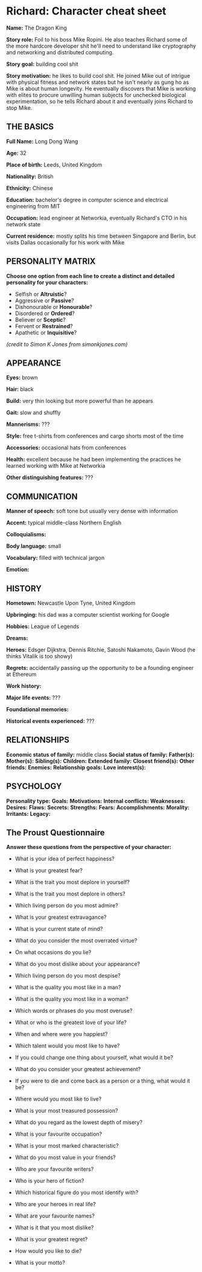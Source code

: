# Richard: Character cheat sheet
**Name:** The Dragon King

**Story role:** Foil to his boss Mike Ropini. He also teaches Richard some of the more hardcore developer shit he'll need to understand like cryptography and networking and distributed computing.

**Story goal:** building cool shit

**Story motivation:** he likes to build cool shit. He joined Mike out of intrigue with physical fitness and network states but he isn't nearly as gung ho as Mike is about human longevity. He eventually discovers that Mike is working with elites to procure unwilling human subjects for unchecked biological experimentation, so he tells Richard about it and eventually joins Richard to stop Mike.

## THE BASICS
**Full Name:** Long Dong Wang

**Age:** 32

**Place of birth:** Leeds, United Kingdom

**Nationality:** British

**Ethnicity:** Chinese

**Education:** bachelor's degree in computer science and electrical engineering from MIT

**Occupation:** lead engineer at Networkia, eventually Richard's CTO in his network state

**Current residence:** mostly splits his time between Singapore and Berlin, but visits Dallas occasionally for his work with Mike

## PERSONALITY MATRIX
**Choose one option from each line to create a distinct and detailed personality for your characters:**

* Selfish or **Altruistic**?
* Aggressive or **Passive**?
* Dishonourable or **Honourable**?
* Disordered or **Ordered**?
* Believer or **Sceptic**?
* Fervent or **Restrained**?
* Apathetic or **Inquisitive**?

*(credit to Simon K Jones from simonkjones.com)*

## APPEARANCE
**Eyes:** brown

**Hair:** black

**Build:** very thin looking but more powerful than he appears

**Gait:** slow and shuffly

**Mannerisms:** ???

**Style:** free t-shirts from conferences and cargo shorts most of the time

**Accessories:** occasional hats from conferences

**Health:** excellent because he had been implementing the practices he learned working with Mike at Networkia

**Other distinguishing features:** ???

## COMMUNICATION
**Manner of speech:** soft tone but usually very dense with information

**Accent:** typical middle-class Northern English

**Colloquialisms:** 

**Body language:** small

**Vocabulary:** filled with technical jargon

**Emotion:** 

## HISTORY
**Hometown:** Newcastle Upon Tyne, United Kingdom

**Upbringing:** his dad was a computer scientist working for Google

**Hobbies:** League of Legends

**Dreams:** 

**Heroes:** Edsger Dijkstra, Dennis Ritchie, Satoshi Nakamoto, Gavin Wood (he thinks Vitalik is too showy)

**Regrets:** accidentally passing up the opportunity to be a founding engineer at Ethereum

**Work history:** 

**Major life events:** ???

**Foundational memories:** 

**Historical events experienced:** ???

## RELATIONSHIPS
**Economic status of family:** middle class
**Social status of family:** 
**Father(s):**
**Mother(s):**
**Sibling(s):**
**Children:**
**Extended family:**
**Closest friend(s):** 
**Other friends:**
**Enemies:**
**Relationship goals:**
**Love interest(s):**

## PSYCHOLOGY
**Personality type:**
**Goals:** 
**Motivations:** 
**Internal conflicts:** 
**Weaknesses:** 
**Desires:** 
**Flaws:**
**Secrets:**
**Strengths:**
**Fears:**
**Accomplishments:**
**Morality:**
**Irritants:** 
**Legacy:** 

## The Proust Questionnaire
**Answer these questions from the perspective of your character:**

* What is your idea of perfect happiness?

* What is your greatest fear?

* What is the trait you most deplore in yourself?

* What is the trait you most deplore in others?

* Which living person do you most admire?

* What is your greatest extravagance?

* What is your current state of mind?

* What do you consider the most overrated virtue?

* On what occasions do you lie?

* What do you most dislike about your appearance?

* Which living person do you most despise?

* What is the quality you most like in a man?

* What is the quality you most like in a woman?

* Which words or phrases do you most overuse?

* What or who is the greatest love of your life?

* When and where were you happiest?

* Which talent would you most like to have?

* If you could change one thing about yourself, what would it be?

* What do you consider your greatest achievement?

* If you were to die and come back as a person or a thing, what would it be?

* Where would you most like to live?

* What is your most treasured possession?

* What do you regard as the lowest depth of misery?

* What is your favourite occupation?

* What is your most marked characteristic?

* What do you most value in your friends?

* Who are your favourite writers?

* Who is your hero of fiction?

* Which historical figure do you most identify with?

* Who are your heroes in real life?

* What are your favourite names?

* What is it that you most dislike?

* What is your greatest regret?

* How would you like to die?

* What is your motto?